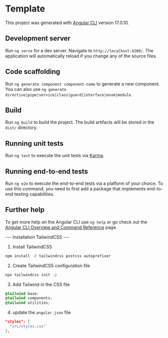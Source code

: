 # Template

This project was generated with [Angular CLI](https://github.com/angular/angular-cli) version 17.0.10.

## Development server

Run `ng serve` for a dev server. Navigate to `http://localhost:4200/`. The application will automatically reload if you change any of the source files.

## Code scaffolding

Run `ng generate component component-name` to generate a new component. You can also use `ng generate directive|pipe|service|class|guard|interface|enum|module`.

## Build

Run `ng build` to build the project. The build artifacts will be stored in the `dist/` directory.

## Running unit tests

Run `ng test` to execute the unit tests via [Karma](https://karma-runner.github.io).

## Running end-to-end tests

Run `ng e2e` to execute the end-to-end tests via a platform of your choice. To use this command, you need to first add a package that implements end-to-end testing capabilities.

## Further help

To get more help on the Angular CLI use `ng help` or go check out the [Angular CLI Overview and Command Reference](https://angular.io/cli) page.


--- Installation TailwindCSS ---

1. Install TailwindCSS
```bash
npm install -D tailwindcss postcss autoprefixer
```

2. Create TailwindCSS configuration file
```bash
npx tailwindcss init -p
```

3. Add Tailwind in the CSS file
```css
@tailwind base;
@tailwind components;
@tailwind utilities;
```

4. update the `angular.json` file
```json
"styles": [
  "src/styles.css"
],
```
